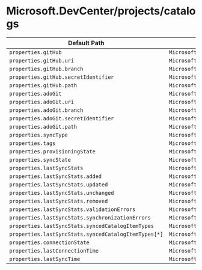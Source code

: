 # Microsoft.DevCenter/projects/catalogs

| Default Path | Alias |
|---|---|
| `properties.gitHub` | `Microsoft.DevCenter/projects/catalogs/gitHub` |
| `properties.gitHub.uri` | `Microsoft.DevCenter/projects/catalogs/gitHub.uri` |
| `properties.gitHub.branch` | `Microsoft.DevCenter/projects/catalogs/gitHub.branch` |
| `properties.gitHub.secretIdentifier` | `Microsoft.DevCenter/projects/catalogs/gitHub.secretIdentifier` |
| `properties.gitHub.path` | `Microsoft.DevCenter/projects/catalogs/gitHub.path` |
| `properties.adoGit` | `Microsoft.DevCenter/projects/catalogs/adoGit` |
| `properties.adoGit.uri` | `Microsoft.DevCenter/projects/catalogs/adoGit.uri` |
| `properties.adoGit.branch` | `Microsoft.DevCenter/projects/catalogs/adoGit.branch` |
| `properties.adoGit.secretIdentifier` | `Microsoft.DevCenter/projects/catalogs/adoGit.secretIdentifier` |
| `properties.adoGit.path` | `Microsoft.DevCenter/projects/catalogs/adoGit.path` |
| `properties.syncType` | `Microsoft.DevCenter/projects/catalogs/syncType` |
| `properties.tags` | `Microsoft.DevCenter/projects/catalogs/tags` |
| `properties.provisioningState` | `Microsoft.DevCenter/projects/catalogs/provisioningState` |
| `properties.syncState` | `Microsoft.DevCenter/projects/catalogs/syncState` |
| `properties.lastSyncStats` | `Microsoft.DevCenter/projects/catalogs/lastSyncStats` |
| `properties.lastSyncStats.added` | `Microsoft.DevCenter/projects/catalogs/lastSyncStats.added` |
| `properties.lastSyncStats.updated` | `Microsoft.DevCenter/projects/catalogs/lastSyncStats.updated` |
| `properties.lastSyncStats.unchanged` | `Microsoft.DevCenter/projects/catalogs/lastSyncStats.unchanged` |
| `properties.lastSyncStats.removed` | `Microsoft.DevCenter/projects/catalogs/lastSyncStats.removed` |
| `properties.lastSyncStats.validationErrors` | `Microsoft.DevCenter/projects/catalogs/lastSyncStats.validationErrors` |
| `properties.lastSyncStats.synchronizationErrors` | `Microsoft.DevCenter/projects/catalogs/lastSyncStats.synchronizationErrors` |
| `properties.lastSyncStats.syncedCatalogItemTypes` | `Microsoft.DevCenter/projects/catalogs/lastSyncStats.syncedCatalogItemTypes` |
| `properties.lastSyncStats.syncedCatalogItemTypes[*]` | `Microsoft.DevCenter/projects/catalogs/lastSyncStats.syncedCatalogItemTypes[*]` |
| `properties.connectionState` | `Microsoft.DevCenter/projects/catalogs/connectionState` |
| `properties.lastConnectionTime` | `Microsoft.DevCenter/projects/catalogs/lastConnectionTime` |
| `properties.lastSyncTime` | `Microsoft.DevCenter/projects/catalogs/lastSyncTime` |

